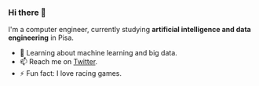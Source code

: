 ### Hi there 👋

I'm a computer engineer, currently studying **artificial intelligence and data engineering** in Pisa.

- 🌱  Learning about machine learning and big data.
- 📫  Reach me on [Twitter](https://twitter.com/jackthemiddle).
- ⚡   Fun fact: I love racing games.

<!--
**seraogianluca/seraogianluca** is a ✨ _special_ ✨ repository because its `README.md` (this file) appears on your GitHub profile.
- 💬 Ask me about ...
- 🔭 I’m currently working ...
- 👯 I’m looking to collaborate on ...
- 🤔 I’m looking for help with ...
- 😄 Pronouns: ...
-->
